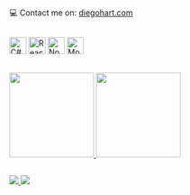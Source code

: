 💻 Contact me on: [diegohart.com](https://www.diegohart.com/)
## 
<div dir="auto" >
<a href="https://docs.microsoft.com/en-us/dotnet/csharp/"
rel="nofollow">
<img src="https://raw.githubusercontent.com/danielcranney/readme-generator/main/public/icons/skills/csharp-colored.svg" width="30" height="30" alt="C#" style="max-width: 100%;"></a>
<a href="https://reactjs.org/" rel="nofollow">
<img src="https://raw.githubusercontent.com/danielcranney/readme-generator/main/public/icons/skills/react-colored.svg" width="30" height="30" alt="React" style="max-width: 100%;"></a>
<a href="https://nodejs.org/en/" rel="nofollow">
<img src="https://raw.githubusercontent.com/danielcranney/readme-generator/main/public/icons/skills/nodejs-colored.svg" width="30" height="30" alt="NodeJS" style="max-width: 100%;"></a>
<a href="https://www.mongodb.com/" rel="nofollow">
<img src="https://raw.githubusercontent.com/danielcranney/readme-generator/main/public/icons/skills/mongodb-colored.svg" width="30" height="30" alt="MongoDB" style="max-width: 100%;"></a>
</div>

##

<div>
<a href="https://github.com/diego-hartmann">
<img height="150em" src="https://github-readme-stats.vercel.app/api?username=diego-hartmann&show_icons=true&theme=dracula&include_all_commits=true&count_private=true"/>
<img height="150em" src="https://github-readme-stats.vercel.app/api/top-langs/?username=diego-hartmann&layout=compact&langs_count=7&theme=dracula"/>
</div>
 
##  
  
<a href="https://www.npmjs.com/~diego-hartmann" target="_blank">
    <img src="https://img.shields.io/badge/-LinkedIn-%230077B5?style=for-the-badge&logo=linkedin&logoColor=white" target="_blank">
</a> 
 
 
<a href="https://www.linkedin.com/in/diegohart/" target="_blank">
    <img src="https://img.shields.io/badge/-npm-%62014a?style=for-the-badge&logo=npm&logoColor=white" target="_blank">
</a> 
